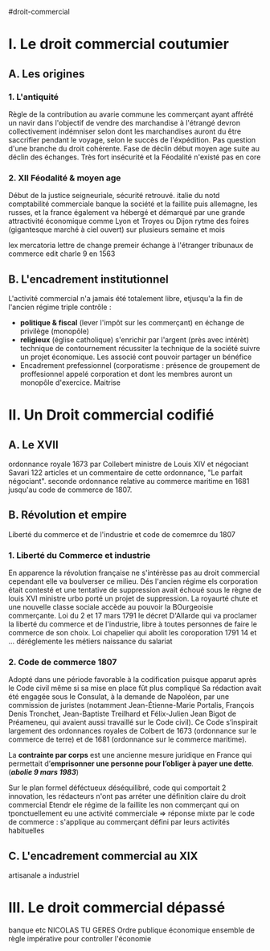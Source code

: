 #droit-commercial 
# I. Le droit commercial coutumier 
## A. Les origines
### 1. L'antiquité
Règle de la contribution au avarie commune les commerçant ayant affrété un navir dans l'objectif de vendre des marchandise à l'étrangé devron collectivement indémniser selon dont les marchandises auront du être saccrifier pendant le voyage, selon le succès de l'éxpédition.
Pas question d'une branche du droit cohérente. Fase de déclin début moyen age suite au déclin des échanges. Très fort insécurité et la Féodalité n'existé pas en core 

### 2. XII Féodalité & moyen age
Début de la justice seigneuriale, sécurité retrouvé.
 italie du notd comptabilité commerciale banque la société et la faillite  puis allemagne, les russes, et la france également va hébergé et démarqué par une grande attractivité économique comme Lyon et Troyes ou Dijon rytme des foires (gigantesque marché à ciel ouvert) sur plusieurs semaine et mois 

lex mercatoria
lettre de change premeir échange à l'étranger
tribunaux de commerce  edit charle 9 en 1563

## B. L'encadrement institutionnel
L'activité commercial n'a jamais été totalement libre, etjusqu'a la fin de l'ancien régime triple contrôle : 
- **politique & fiscal** (lever l'impôt sur les commerçant) en échange de privilège (monopôle)
- **religieux** (église catholique) s'enrichir par l'argent (près avec intérèt) technique de contournement récussiter la technique de la société suivre un projet économique. Les associé cont pouvoir partager un bénéfice
- Encadrement prefessionnel (corporatisme : présence de groupement de proffesionnel appelé corporation et dont les membres auront un monopôle d'exercice. Maitrise 


# II. Un Droit commercial  codifié
## A. Le XVII
ordonnance royale 1673 par Collebert ministre de Louis XIV et négociant Savari 122 articles et un commentaire de cette ordonnance, "Le parfait négociant".
seconde ordonnance relative au commerce maritime en 1681 jusqu'au code de commerce de 1807.

## B. Révolution et empire
Liberté du commerce et de l'industrie et code de comemrce du 1807
### 1. Liberté du Commerce et industrie
En apparence la révolution française ne s'intérèsse pas au droit commercial cependant elle va boulverser ce milieu.
Dés l'ancien régime els corporation était contesté et une tentative de suppression avait échoué  sous le règne de louis XVI ministre urbo porté un projet de suppression. La royaurté chute et une nouvelle classe sociale accède au pouvoir la BOurgeoisie commerçante.
Loi du 2 et 17 mars 1791 le décret D'Allarde qui va proclamer la liberté du commerce et de l'industrie, libre à toutes personnes de faire le commerce de son choix.
Loi chapelier qui abolit les coroporation 1791 14 et ... déréglemente les métiers
naissance du salariat

### 2. Code de commerce 1807
Adopté dans une période favorable à la codification puisque apparut après le Code civil même si sa mise en place fût plus compliqué
Sa rédaction avait été engagée sous le Consulat, à la demande de Napoléon, par une commission de juristes (notamment Jean-Étienne-Marie Portalis, François Denis Tronchet, Jean-Baptiste Treilhard et Félix-Julien Jean Bigot de Préameneu, qui avaient aussi travaillé sur le Code civil).
Ce Code s’inspirait largement des ordonnances royales de Colbert de 1673 (ordonnance sur le commerce de terre) et de 1681 (ordonnance sur le commerce maritime).

La **contrainte par corps** est une ancienne mesure juridique en France qui permettait d’**emprisonner une personne pour l’obliger à payer une dette**. (***abolie 9 mars 1983***)

Sur le plan formel déféctueux déséquilibré, code qui comportait 2 innovation, les rédacteurs n'ont pas arréter une définition claire du droit commercial
Etendr ele régime de la faillite les non commerçant qui on tponctuellement eu une activité commerciale => réponse mixte par le code de commerce  : s'applique au commerçant défini par leurs activités habituelles 

## C. L'encadrement commercial au XIX
artisanale a industriel

# III. Le droit commercial dépassé
banque etc NICOLAS TU GERES
Ordre publique économique ensemble de règle impérative pour controller l'économie